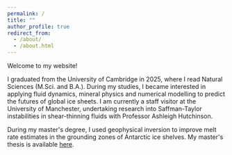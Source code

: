 ```yaml
---
permalink: /
title: ""
author_profile: true
redirect_from: 
  - /about/
  - /about.html
---
```


Welcome to my website! 

I graduated from the University of Cambridge in 2025, where I read Natural Sciences (M.Sci. and B.A.). During my studies, I became interested in applying fluid dynamics, mineral physics and numerical modelling to predict the futures of global ice sheets. I am currently a staff visitor at the University of Manchester, undertaking research into Saffman-Taylor instabilities in shear-thinning fluids with Professor Ashleigh Hutchinson.

During my master's degree, I used geophysical inversion to improve melt rate estimates in the grounding zones of Antarctic ice shelves. My master's thesis is available <a href="/pdfs/Part_III_Dissertation_rjc213.pdf">here</a>.